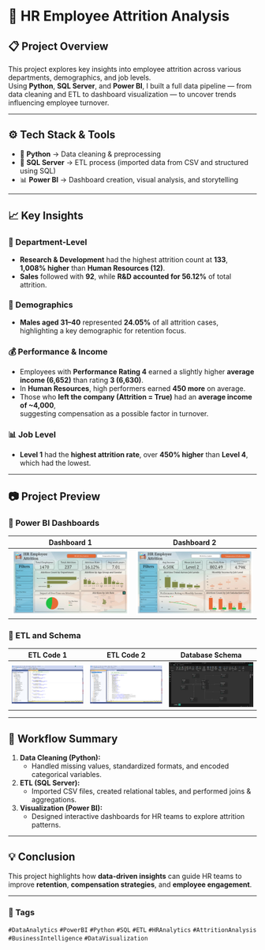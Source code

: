 # 🧠 HR Employee Attrition Analysis

## 📋 Project Overview
This project explores key insights into employee attrition across various departments, demographics, and job levels.  
Using **Python**, **SQL Server**, and **Power BI**, I built a full data pipeline — from data cleaning and ETL to dashboard visualization — to uncover trends influencing employee turnover.

---

## ⚙️ Tech Stack & Tools

- 🐍 **Python** → Data cleaning & preprocessing  
- 🧩 **SQL Server** → ETL process (imported data from CSV and structured using SQL)  
- 📊 **Power BI** → Dashboard creation, visual analysis, and storytelling  

---

## 📈 Key Insights

### 🏢 Department-Level
- **Research & Development** had the highest attrition count at **133**,  
  **1,008% higher** than **Human Resources (12)**.  
- **Sales** followed with **92**, while **R&D accounted for 56.12%** of total attrition.

### 👥 Demographics
- **Males aged 31–40** represented **24.05%** of all attrition cases,  
  highlighting a key demographic for retention focus.

### 💰 Performance & Income
- Employees with **Performance Rating 4** earned a slightly higher **average income (6,652)** than rating **3 (6,630)**.  
- In **Human Resources**, high performers earned **450 more** on average.  
- Those who **left the company (Attrition = True)** had an **average income of ~4,000**,  
  suggesting compensation as a possible factor in turnover.

### 📊 Job Level
- **Level 1** had the **highest attrition rate**, over **450% higher** than **Level 4**, which had the lowest.

---

## 📷 Project Preview

### 🔹 Power BI Dashboards
| Dashboard 1 | Dashboard 2 |
|--------------|-------------|
| ![Dashboard 1](photos/Dashboard%201.jpg) | ![Dashboard 2](photos/Dashboard%202.jpg) |

### 🔹 ETL and Schema
| ETL Code 1 | ETL Code 2 | Database Schema |
|-------------|-------------|----------------|
| ![ETL Code 1](photos/ETL%20Code%201.png) | ![ETL Code 2](photos/ETL%20Code%202.png) | ![Schema](photos/Schema.png) |

---

## 🧩 Workflow Summary
1. **Data Cleaning (Python):**
   - Handled missing values, standardized formats, and encoded categorical variables.
2. **ETL (SQL Server):**
   - Imported CSV files, created relational tables, and performed joins & aggregations.
3. **Visualization (Power BI):**
   - Designed interactive dashboards for HR teams to explore attrition patterns.

---

## 💡 Conclusion
This project highlights how **data-driven insights** can guide HR teams to improve **retention**, **compensation strategies**, and **employee engagement**.  

---

### 📎 Tags
`#DataAnalytics` `#PowerBI` `#Python` `#SQL` `#ETL` `#HRAnalytics` `#AttritionAnalysis` `#BusinessIntelligence` `#DataVisualization`

